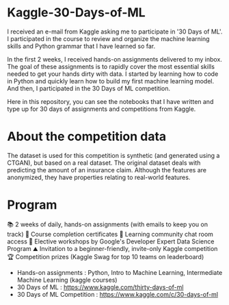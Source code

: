 # Kaggle-30-Days-of-ML

I received an e-mail from Kaggle asking me to participate in '30 Days of ML'.
I participated in the course to review and organize the machine learning skills and Python grammar that I have learned so far.


In the first 2 weeks, I received hands-on assignments delivered to my inbox. The goal of these assignments is to rapidly cover the most essential skills needed to get your hands dirty with data. I started by learning how to code in Python and quickly learn how to build my first machine learning model. And then, I participated in the 30 Days of ML competition.

Here in this repository, you can see the notebooks that I have written and type up for 30 days of assignments and competitions from Kaggle.

# About the competition data

The dataset is used for this competition is synthetic (and generated using a CTGAN), but based on a real dataset. The original dataset deals with predicting the amount of an insurance claim. Although the features are anonymized, they have properties relating to real-world features.

# Program

📚 2 weeks of daily, hands-on assignments (with emails to keep you on track)	📃 Course completion certificates	💬 Learning community chat room access
🎥 Elective workshops by Google's Developer Expert Data Science Program	⛰️ Invitation to a beginner-friendly, invite-only Kaggle competition	🏆 Competition prizes (Kaggle Swag for top 10 teams on leaderboard)

- Hands-on assignments : Python, Intro to Machine Learning, Intermediate Machine Learning (kaggle courses)
- 30 Days of ML : https://www.kaggle.com/thirty-days-of-ml
- 30 Days of ML Competition : https://www.kaggle.com/c/30-days-of-ml
